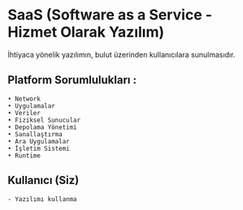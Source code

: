 
# SaaS (Software as a Service - Hizmet Olarak Yazılım)

İhtiyaca yönelik yazılımın, bulut üzerinden kullanıcılara sunulmasıdır. 


## Platform Sorumlulukları : 

	• Network
	• Uygulamalar
	• Veriler
	• Fiziksel Sunucular
	• Depolama Yönetimi
	• Sanallaştırma
	• Ara Uygulamalar
	• İşletim Sistemi
	• Runtime

## Kullanıcı (Siz)

	- Yazılımı kullanma
